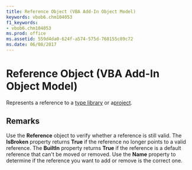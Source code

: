 ```yaml
---
title: Reference Object (VBA Add-In Object Model)
keywords: vbob6.chm104053
f1_keywords:
- vbob6.chm104053
ms.prod: office
ms.assetid: 559d4da0-624f-a574-575d-768155c89c72
ms.date: 06/08/2017
---
```



# Reference Object (VBA Add-In Object Model)



Represents a reference to a [type library](../../Glossary/vbe-glossary.md#type-library) or a[project](../../Glossary/vbe-glossary.md#project).

## Remarks

Use the  **Reference** object to verify whether a reference is still valid.
The  **IsBroken** property returns **True** if the reference no longer points to a valid reference. The **BuiltIn** property returns **True** if the reference is a default reference that can't be moved or removed. Use the **Name** property to determine if the reference you want to add or remove is the correct one.

